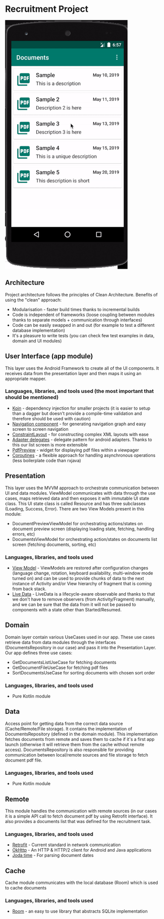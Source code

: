 # Recruitment Project

![](app_demo.gif)

## Architecture
Project architecture follows the principles of Clean Architecture. 
Benefits of using the "clean" approach:
* Modularisation - faster build times thanks to incremental builds
* Code is independent of frameworks (loose coupling between modules thanks to separate models + communication through interfaces)
* Code can be easily swapped in and out (for example to test a different database implementation)
* It's a pleasure to write tests (you can check few test examples in data, domain and UI modules)

## User Interface (app module)
This layer uses the Android Framework to create all of the UI components. It receives data from the presentation layer and then maps it using an appropriate mapper.

### Languages, libraries, and tools used (the most important that should be mentioned)
* [Koin](https://github.com/InsertKoinIO/koin) - dependency injection for smaller projects (it is easier to setup than a dagger but doesn't provide a compile-time validation and therefore should be used with caution)
* [Navigation component](https://developer.android.com/guide/navigation) - for generating navigation graph and easy screen to screen navigation 
* [ConstraintLayout](https://developer.android.com/training/constraint-layout) - for constructing complex XML layouts with ease
* [Adapter delegates](https://github.com/sockeqwe/AdapterDelegates) - delegate pattern for android adapters. Thanks to this our list screen is more extensible
* [PdfPreview](https://github.com/voghDev/PdfViewPager) - widget for displaying pdf files within a viewpager
* [Coroutines](https://kotlinlang.org/docs/reference/coroutines-overview.html) - a flexible approach for handling asynchronous operations (less boilerplate code than rxjava)

## Presentation
This layer uses the MVVM approach to orchestrate communication between UI and data modules. ViewModel communicates with data through the use cases, maps retrieved data and then exposes it with immutable UI state class. This UI state class is called Resource and has three subclasses (Loading, Success, Error). There are two View Models present in this module:
- DocumentPreviewViewModel for orchestrating actions/states on document preview screen (displaying loading state, fetching, handling errors, etc) 
- DocumentsViewModel for orchestrating action/states on documents list screen (fetching documents, sorting, etc)
### Languages, libraries, and tools used
* [View Model](https://developer.android.com/topic/libraries/architecture/viewmodel?gclid=Cj0KCQjw9JzoBRDjARIsAGcdIDUibAyk0jvZfpbFNk149oDV9RWDp0w_XWY4s4P29tIft0_yrFArO6oaAsCtEALw_wcB) - ViewModels are restored after configuration changes (language change, rotation, keyboard availability, multi-window mode turned on) and can be used to provide chunks of data to the next instance of Activity and/or View hierarchy of fragment that is coming from back stack.     
* [Live Data](https://developer.android.com/topic/libraries/architecture/livedata) - LiveData is a lifecycle-aware observable and thanks to that we don't have to remove observers (from Activity/Fragment) manually, and we can be sure that the data from it will not be passed to components with a state other than Started/Resumed.

## Domain
Domain layer contain various UseCases used in our app. These use cases retrieve data from data modules through the interfaces (DocumentsRepository in our case) and pass it into the Presentation Layer. Our app defines three use cases:
- GetDocumentsListUseCase for fetching documents 
- GetDocumentFileUseCase for fetching pdf files 
- SortDocumentsUseCase for sorting documents with chosen sort order 
### Languages, libraries, and tools used
* Pure Kotlin module

## Data
Access point for getting data from the correct data source (Cache/Remote/File storage). It contains the implementation of DocumentsRepository (defined in the domain module). This implementation fetches documents from remote and saves them to cache if it's a first app launch (otherwise it will retrieve them from the cache without remote access).
DocumentsRepository is also responsible for providing communication between local/remote sources and file storage to fetch document pdf file.
### Languages, libraries, and tools used
* Pure Kotlin module

## Remote
This module handles the communication with remote sources (in our cases it is a simple API call to fetch document pdf by using Retrofit interface). It also provides a documents list that was defined for the recruitment task.
### Languages, libraries, and tools used
* [Retrofit](https://square.github.io/retrofit/) - Current standard in network communication
* [OkHttp](https://github.com/square/okhttp) - An HTTP & HTTP/2 client for Android and Java applications
* [Joda time](https://www.joda.org/joda-time/) - For parsing document dates

## Cache
Cache module communicates with the local database (Room) which is used to cache documents
### Languages, libraries, and tools used
* [Room](https://developer.android.com/training/data-storage/room) - an easy to use library that abstracts SQLite implementation

